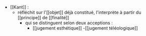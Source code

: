 - [[Kant]] :
	- réfléchit sur l'[[objet]] déjà constitué, l'interprète à partir du [[principe]] de [[finalité]]
	    - qui se distinguent selon deux acceptions : 
	      - [[jugement esthétique]]
	      -[[jugement téléologique]]